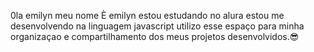 0la emilyn
meu nome È emilyn
estou estudando no alura
estou me desenvolvendo na linguagem javascript
utilizo esse espaço para minha organizaçao e compartilhamento dos meus projetos desenvolvidos.😎
